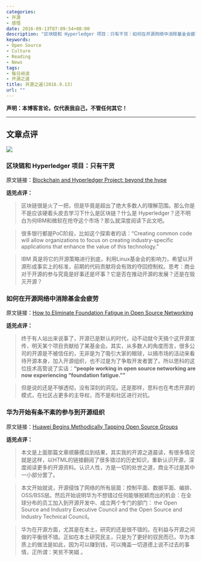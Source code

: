 ```yaml
---
categories:
- 开源
- 感悟
date: 2016-09-13T07:09:54+08:00
description: "区块链和 Hyperledger 项目：只有干货｜如何在开源网络中消除基金会疲劳｜华为开始有条不紊的参与到开源组织"
keywords:
- Open Source
- Culture
- Reading
- News
tags:
- 每日阅读
- 开源之道
title: 开源之道(2016.9.13)
url: ""
---
```


**声明：本博客言论，仅代表我自己，不管任何其它！**

---

## 文章点评

![](https://www.sdxcentral.com/wp-content/uploads/2016/02/Screen-Shot-2016-02-02-at-1.07.40-PM.png)

### 区块链和 Hyperledger 项目：只有干货

原文链接：[Blockchain and Hyperledger Project: beyond the hype](https://www.finextra.com/blogposting/13074/blockchain-and-hyperledger-project-beyond-the-hype)

**适兕点评：**

> 区块链很是火了一把，但是毕竟是超出了绝大多数人的理解范围。那么你是不是应该硬着头皮去学习下什么是区块链？什么是 Hyperledger？还不明白为何IBM和微软在抢夺这个市场？那么就深度阅读下此文吧。

> 很多银行都是PoC阶段，比如这个探索者的话：“Creating common code will allow organizations to focus on creating industry-specific applications that enhance the value of this technology.” 

> IBM 真是将它的开源策略进行到底，利用Linux基金会的影响力，希望以开源形成事实上的标准，前期的代码贡献将会有效的夺回控制权。思考：商业对于开源的参与究竟是好事还是坏事？它是否在推动开源的发展？还是在毁灭开源？

### 如何在开源网络中消除基金会疲劳

原文链接：[How to Eliminate Foundation Fatigue in Open Source Networking](https://www.sdxcentral.com/articles/news/eliminate-foundation-fatigue-open-source-networking/2016/09/)

**适兕点评：**

> 终于有人站出来说事了，开源已是默认的时代，动不动就今天搞个这开源宣传，明天某个项目贡献给了某基金会。其实，从多数人的角度而言，很多公司的开源是不被信任的，无非是为了吸引大家的眼球，以搞市场的活动来看待开源本身，加入开源组织，也不过是为了争取开发者罢了。所以思科的这位技术高管说了实话：**“people working in open source networking are now experiencing “foundation fatigue.””**

> 但是说的还是不够透彻，没有深刻的洞见。还是那样，思科也在考虑开源的模式，在社区占更多的主导权，而不是和社区进行对抗。
 
### 华为开始有条不紊的参与到开源组织

原文链接：[Huawei Begins Methodically Tapping Open Source Groups](https://www.sdxcentral.com/articles/news/huawei-begins-methodically-tapping-open-source-groups/2016/02/)

**适兕点评：**

> 本文是上面那篇文章顺藤摸瓜到结果，其实我的开源之道晨读，有很多情况就是这样，以HTML的链接翻阅了很多错过的历史知识，重新认识开源，深度阅读更多的开源资料。认识人性，方是一切的处世之道，商业不过是其中一小部分罢了。

> 本文开始就说，开源侵蚀了网络的所有层面：控制平面、数据平面、编排、OSS/BSS层。然后开始说明华为不想错过任何能够脱颖而出的机会：在全球分布的员工加入到开源开发中、成立两个专门的部门： the Open Source and Industry Executive Council and the Open Source and Industry Technical Council。

> 华为在开源方面，尤其是在本土，研究的还是很不错的。在利益与开源之间做的平衡很不错。正如在本土研究民主，只是为了更好的驭民而已，华为本质上的做法是如此，因为可以赚到钱，可以掩盖一切道德上说不过去的事情，正所谓：笑贫不笑娼 。
